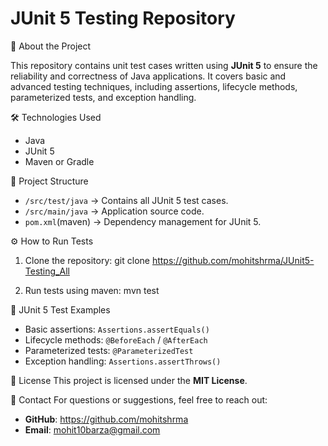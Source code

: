 JUnit 5 Testing Repository
==========================

📌 About the Project

This repository contains unit test cases written using **JUnit 5** to ensure the reliability and correctness of Java applications. It covers basic and advanced testing techniques, including assertions, lifecycle methods, parameterized tests, and exception handling.

🛠 Technologies Used

- Java
- JUnit 5
- Maven or Gradle

📂 Project Structure

- `/src/test/java` → Contains all JUnit 5 test cases.
- `/src/main/java` → Application source code.
- `pom.xml`(maven) → Dependency management for JUnit 5.

⚙️ How to Run Tests

1. Clone the repository:
git clone https://github.com/mohitshrma/JUnit5-Testing_All

2. Run tests using maven:
mvn test


📜 JUnit 5 Test Examples

- Basic assertions: `Assertions.assertEquals()`
- Lifecycle methods: `@BeforeEach` / `@AfterEach`
- Parameterized tests: `@ParameterizedTest`
- Exception handling: `Assertions.assertThrows()`

📄 License
This project is licensed under the **MIT License**.

📩 Contact
For questions or suggestions, feel free to reach out:
- **GitHub**: https://github.com/mohitshrma
- **Email**: mohit10barza@gmail.com

